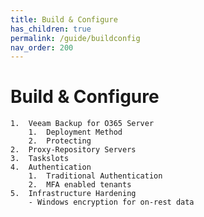 ```yaml
---
title: Build & Configure
has_children: true
permalink: /guide/buildconfig
nav_order: 200
---
```

# Build & Configure

    1.	Veeam Backup for O365 Server
        1.	Deployment Method
        2.	Protecting
    2.	Proxy-Repository Servers
    3.	Taskslots
    4.	Authentication
        1.	Traditional Authentication
        2.	MFA enabled tenants
    5.	Infrastructure Hardening
        - Windows encryption for on-rest data
